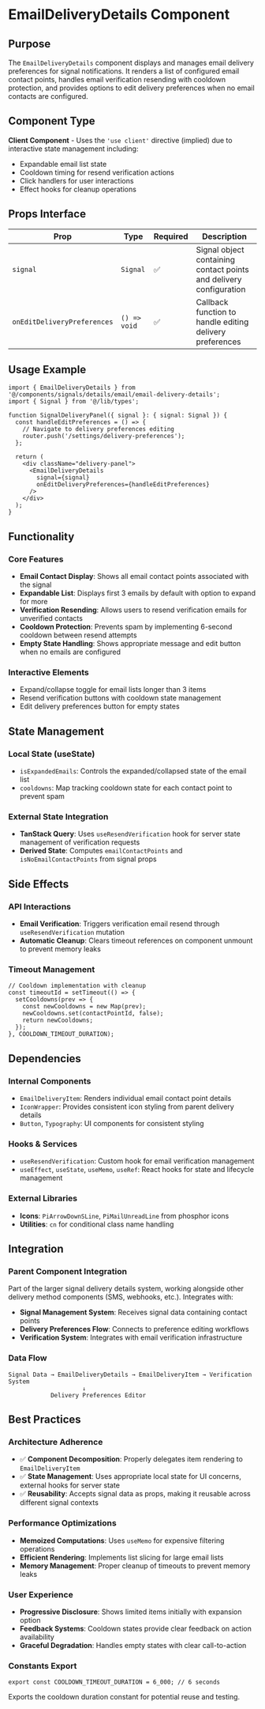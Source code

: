 # EmailDeliveryDetails Component

## Purpose

The `EmailDeliveryDetails` component displays and manages email delivery preferences for signal notifications. It renders a list of configured email contact points, handles email verification resending with cooldown protection, and provides options to edit delivery preferences when no email contacts are configured.

## Component Type

**Client Component** - Uses the `'use client'` directive (implied) due to interactive state management including:
- Expandable email list state
- Cooldown timing for resend verification actions
- Click handlers for user interactions
- Effect hooks for cleanup operations

## Props Interface

| Prop | Type | Required | Description |
|------|------|----------|-------------|
| `signal` | `Signal` | ✅ | Signal object containing contact points and delivery configuration |
| `onEditDeliveryPreferences` | `() => void` | ✅ | Callback function to handle editing delivery preferences |

## Usage Example

```tsx
import { EmailDeliveryDetails } from '@/components/signals/details/email/email-delivery-details';
import { Signal } from '@/lib/types';

function SignalDeliveryPanel({ signal }: { signal: Signal }) {
  const handleEditPreferences = () => {
    // Navigate to delivery preferences editing
    router.push('/settings/delivery-preferences');
  };

  return (
    <div className="delivery-panel">
      <EmailDeliveryDetails
        signal={signal}
        onEditDeliveryPreferences={handleEditPreferences}
      />
    </div>
  );
}
```

## Functionality

### Core Features
- **Email Contact Display**: Shows all email contact points associated with the signal
- **Expandable List**: Displays first 3 emails by default with option to expand for more
- **Verification Resending**: Allows users to resend verification emails for unverified contacts
- **Cooldown Protection**: Prevents spam by implementing 6-second cooldown between resend attempts
- **Empty State Handling**: Shows appropriate message and edit button when no emails are configured

### Interactive Elements
- Expand/collapse toggle for email lists longer than 3 items
- Resend verification buttons with cooldown state management
- Edit delivery preferences button for empty states

## State Management

### Local State (useState)
- `isExpandedEmails`: Controls the expanded/collapsed state of the email list
- `cooldowns`: Map tracking cooldown state for each contact point to prevent spam

### External State Integration
- **TanStack Query**: Uses `useResendVerification` hook for server state management of verification requests
- **Derived State**: Computes `emailContactPoints` and `isNoEmailContactPoints` from signal props

## Side Effects

### API Interactions
- **Email Verification**: Triggers verification email resend through `useResendVerification` mutation
- **Automatic Cleanup**: Clears timeout references on component unmount to prevent memory leaks

### Timeout Management
```tsx
// Cooldown implementation with cleanup
const timeoutId = setTimeout(() => {
  setCooldowns(prev => {
    const newCooldowns = new Map(prev);
    newCooldowns.set(contactPointId, false);
    return newCooldowns;
  });
}, COOLDOWN_TIMEOUT_DURATION);
```

## Dependencies

### Internal Components
- `EmailDeliveryItem`: Renders individual email contact point details
- `IconWrapper`: Provides consistent icon styling from parent delivery details
- `Button`, `Typography`: UI components for consistent styling

### Hooks & Services
- `useResendVerification`: Custom hook for email verification management
- `useEffect`, `useState`, `useMemo`, `useRef`: React hooks for state and lifecycle management

### External Libraries
- **Icons**: `PiArrowDownSLine`, `PiMailUnreadLine` from phosphor icons
- **Utilities**: `cn` for conditional class name handling

## Integration

### Parent Component Integration
Part of the larger signal delivery details system, working alongside other delivery method components (SMS, webhooks, etc.). Integrates with:

- **Signal Management System**: Receives signal data containing contact points
- **Delivery Preferences Flow**: Connects to preference editing workflows
- **Verification System**: Integrates with email verification infrastructure

### Data Flow
```
Signal Data → EmailDeliveryDetails → EmailDeliveryItem → Verification System
                     ↓
            Delivery Preferences Editor
```

## Best Practices

### Architecture Adherence
- ✅ **Component Decomposition**: Properly delegates item rendering to `EmailDeliveryItem`
- ✅ **State Management**: Uses appropriate local state for UI concerns, external hooks for server state
- ✅ **Reusability**: Accepts signal data as props, making it reusable across different signal contexts

### Performance Optimizations
- **Memoized Computations**: Uses `useMemo` for expensive filtering operations
- **Efficient Rendering**: Implements list slicing for large email lists
- **Memory Management**: Proper cleanup of timeouts to prevent memory leaks

### User Experience
- **Progressive Disclosure**: Shows limited items initially with expansion option
- **Feedback Systems**: Cooldown states provide clear feedback on action availability
- **Graceful Degradation**: Handles empty states with clear call-to-action

### Constants Export
```tsx
export const COOLDOWN_TIMEOUT_DURATION = 6_000; // 6 seconds
```
Exports the cooldown duration constant for potential reuse and testing.